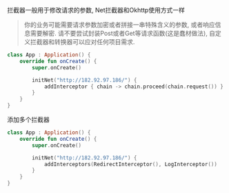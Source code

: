 拦截器一般用于修改请求的参数, Net拦截器和Okhttp使用方式一样
<br>

> 你的业务可能需要请求参数加密或者拼接一串特殊含义的参数, 或者响应信息需要解密. 请不要尝试封装Post或者Get等请求函数(这是蠢材做法), 自定义拦截器和转换器可以应对任何项目需求.


```kotlin
class App : Application() {
    override fun onCreate() {
        super.onCreate()

        initNet("http://182.92.97.186/") {
            addInterceptor { chain -> chain.proceed(chain.request()) }
        }
    }
}
```

添加多个拦截器
```kotlin
class App : Application() {
    override fun onCreate() {
        super.onCreate()

        initNet("http://182.92.97.186/") {
            addInterceptors(RedirectInterceptor(), LogInterceptor())
        }
    }
}
```